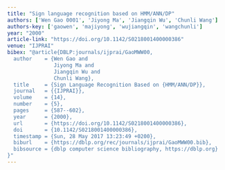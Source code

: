 ```yaml
---
title: "Sign language recognition based on HMM/ANN/DP"
authors: ['Wen Gao 0001', 'Jiyong Ma', 'Jiangqin Wu', 'Chunli Wang']
authors-key: ['gaowen', 'majiyong', 'wujiangqin', 'wangchunli']
year: "2000"
article-link: "https://doi.org/10.1142/S0218001400000386"
venue: "IJPRAI"
bibex: "@article{DBLP:journals/ijprai/GaoMWW00,
  author    = {Wen Gao and
               Jiyong Ma and
               Jiangqin Wu and
               Chunli Wang},
  title     = {Sign Language Recognition Based on {HMM/ANN/DP}},
  journal   = {{IJPRAI}},
  volume    = {14},
  number    = {5},
  pages     = {587--602},
  year      = {2000},
  url       = {https://doi.org/10.1142/S0218001400000386},
  doi       = {10.1142/S0218001400000386},
  timestamp = {Sun, 28 May 2017 13:23:49 +0200},
  biburl    = {https://dblp.org/rec/journals/ijprai/GaoMWW00.bib},
  bibsource = {dblp computer science bibliography, https://dblp.org}
}"
---
```

